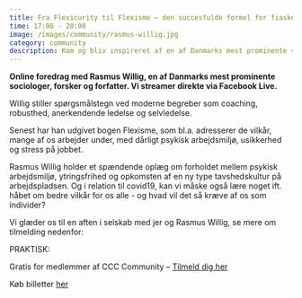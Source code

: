 ```yaml
---
title: Fra Flexicurity til Flexisme – den succesfulde formel for fiasko.
time: 17:00 - 20:00
image: /images/community/rasmus-willig.jpg
category: community
description: Kom og bliv inspireret af en af Danmarks mest prominente sociologer, Rasmus Willig, der vil holde oplæg om forholdet mellem psykisk arbejdsmiljø, ytringsfrihed og opkomsten af en ny type tavshedskultur på arbejdspladsen.
---
```

**Online foredrag med Rasmus Willig, en af Danmarks mest prominente sociologer, forsker og forfatter. Vi streamer direkte via Facebook Live.**

Willig stiller spørgsmålstegn ved moderne begreber som coaching, robusthed, anerkendende ledelse og selvledelse.

Senest har han udgivet bogen Flexisme, som bl.a. adresserer de vilkår, mange af os arbejder under, med dårligt psykisk arbejdsmiljø, usikkerhed og stress på jobbet.

Rasmus Willig holder et spændende oplæg om forholdet mellem psykisk arbejdsmiljø, ytringsfrihed og opkomsten af en ny type tavshedskultur på arbejdspladsen. Og i relation til covid19, kan vi måske også lære noget ift. håbet om bedre vilkår for os alle - og hvad vil det så kræve af os som individer?

Vi glæder os til en aften i selskab med jer og Rasmus Willig, se mere om tilmelding nedenfor:

PRAKTISK:

Gratis for medlemmer af CCC Community – [Tilmeld dig her](https://www.copenhagencoaching.dk/registration/?n=community-medlemsskab)

Køb billetter [her](https://www.eventbrite.dk/e/fra-flexicurity-til-flexisme-den-succesfulde-formel-for-fiasko-tickets-122666168813)